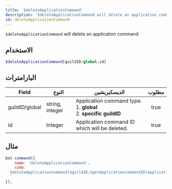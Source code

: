 ```yaml
---
title: '$deleteApplicationCommand'
description: '$deleteApplicationCommand will delete an application command.'
id: deleteApplicationCommand
---
```


`$deleteApplicationCommand` will delete an application command.

## الاستخدام

```php
$deleteApplicationCommand[guildID/global;id]
```

## البارامترات

| Field          | النوع           | الديسكبربشين                                                                            | مطلوب |
| -------------- | --------------- | --------------------------------------------------------------------------------------- |:-----:|
| guildID/global | string, integer | Application command type. <br/> 1. **global** <br/> 2. **specific guildID** | true  |
| id             | Integer         | Application command ID which will be deleted.                                           | true  |

## مثال

```javascript
bot.command({
    name: 'deleteApplicationCommand',
    code: `
  $deleteApplicationCommand[$guildID;$getApplicationCommandID[application-command-name;$guildID]]
  `
});
```
